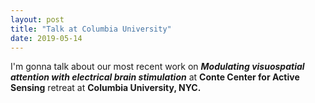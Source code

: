 ```yaml
---
layout: post
title: "Talk at Columbia University"
date: 2019-05-14
---
```


I'm gonna talk about our most recent work on <b><i>Modulating visuospatial attention with electrical brain stimulation</i></b> at <a ref="https://activesensing.org/" class="ext"><b>Conte Center for Active Sensing</b></a> retreat at <b>Columbia University, NYC.</b> 